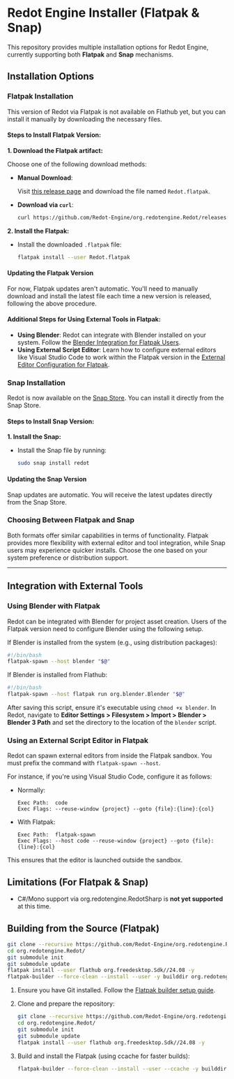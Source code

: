 # Redot Engine Installer (Flatpak & Snap)

This repository provides multiple installation options for Redot Engine, currently supporting both
**Flatpak** and **Snap** mechanisms.

## Installation Options

### Flatpak Installation

This version of Redot via Flatpak is not available on Flathub yet, but you can install it manually
by downloading the necessary files.

#### Steps to Install Flatpak Version:

**1. Download the Flatpak artifact:**

Choose one of the following download methods:

- **Manual Download**:

  Visit
  [this release page](https://github.com/Redot-Engine/org.redotengine.Redot/releases/tag/v4.3-rc.2)
  and download the file named `Redot.flatpak`.

- **Download via `curl`**:

  ```bash
  curl https://github.com/Redot-Engine/org.redotengine.Redot/releases/download/v4.3-rc.2/Redot.flatpak > Redot.flatpak
  ```

**2. Install the Flatpak:**

- Install the downloaded `.flatpak` file:

  ```bash
  flatpak install --user Redot.flatpak
  ```

#### Updating the Flatpak Version

For now, Flatpak updates aren't automatic. You'll need to manually download and install the latest
file each time a new version is released, following the above procedure.

#### Additional Steps for Using External Tools in Flatpak:

- **Using Blender**: Redot can integrate with Blender installed on your system. Follow the
  [Blender Integration for Flatpak Users](#using-blender-with-flatpak).
- **Using External Script Editor**: Learn how to configure external editors like Visual Studio Code
  to work within the Flatpak version in the
  [External Editor Configuration for Flatpak](#using-an-external-script-editor-in-flatpak).

### Snap Installation

Redot is now available on the [Snap Store](https://snapcraft.io/redot). You can install it directly
from the Snap Store.

#### Steps to Install Snap Version:

**1. Install the Snap:**

- Install the Snap file by running:

  ```bash
  sudo snap install redot
  ```

#### Updating the Snap Version

Snap updates are automatic. You will receive the latest updates directly from the Snap Store.

### Choosing Between Flatpak and Snap

Both formats offer similar capabilities in terms of functionality. Flatpak provides more flexibility
with external editor and tool integration, while Snap users may experience quicker installs. Choose
the one based on your system preference or distribution support.

---

## Integration with External Tools

### Using Blender with Flatpak

Redot can be integrated with Blender for project asset creation. Users of the Flatpak version need
to configure Blender using the following setup.

If Blender is installed from the system (e.g., using distribution packages):

```bash
#!/bin/bash
flatpak-spawn --host blender "$@"
```

If Blender is installed from Flathub:

```bash
#!/bin/bash
flatpak-spawn --host flatpak run org.blender.Blender "$@"
```

After saving this script, ensure it's executable using `chmod +x blender`. In Redot, navigate to
**Editor Settings > Filesystem > Import > Blender > Blender 3 Path** and set the directory to the
location of the `blender` script.

### Using an External Script Editor in Flatpak

Redot can spawn external editors from inside the Flatpak sandbox. You must prefix the command with
`flatpak-spawn --host`.

For instance, if you're using Visual Studio Code, configure it as follows:

- Normally:

  ```text
  Exec Path:  code
  Exec Flags: --reuse-window {project} --goto {file}:{line}:{col}
  ```

- With Flatpak:

  ```text
  Exec Path:  flatpak-spawn
  Exec Flags: --host code --reuse-window {project} --goto {file}:{line}:{col}
  ```

This ensures that the editor is launched outside the sandbox.

## Limitations (For Flatpak & Snap)

- C#/Mono support via org.redotengine.RedotSharp is **not yet supported** at this time.

## Building from the Source (Flatpak)

```bash
git clone --recursive https://github.com/Redot-Engine/org.redotengine.Redot.git
cd org.redotengine.Redot/
git submodule init
git submodule update
flatpak install --user flathub org.freedesktop.Sdk//24.08 -y
flatpak-builder --force-clean --install --user -y builddir org.redotengine.Redot.yaml
```

1. Ensure you have Git installed. Follow the
   [Flatpak builder setup guide](https://docs.flatpak.org/en/latest/first-build.html).

2. Clone and prepare the repository:

   ```bash
   git clone --recursive https://github.com/Redot-Engine/org.redotengine.Redot.git
   cd org.redotengine.Redot/
   git submodule init
   git submodule update
   flatpak install --user flathub org.freedesktop.Sdk//24.08 -y
   ```

3. Build and install the Flatpak (using ccache for faster builds):

   ```bash
   flatpak-builder --force-clean --install --user --ccache -y builddir org.redotengine.Redot.yaml
   ```

